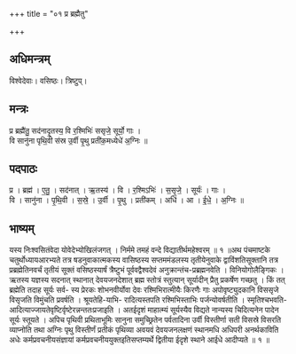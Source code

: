+++
title = "०१ प्र ब्रह्मैतु"

+++
## अधिमन्त्रम्
विश्वेदेवाः। वसिष्ठः। त्रिष्टुप्।

## मन्त्रः
प्र ब्रह्मै॑तु॒ सद॑नादृ॒तस्य॒ वि र॒श्मिभिः॑ ससृजे॒ सूर्यो॒ गाः ।  
वि सानु॑ना पृथि॒वी स॑स्र उ॒र्वी पृ॒थु प्रती॑क॒मध्येधे॑ अ॒ग्निः ॥

## पदपाठः
प्र । ब्रह्म॑ । ए॒तु॒ । सद॑नात् । ऋ॒तस्य॑ । वि । र॒श्मिऽभिः॑ । स॒सृ॒जे॒ । सूर्यः॑ । गाः ।  
वि । सानु॑ना । पृ॒थि॒वी । स॒स्रे॒ । उ॒र्वी । पृ॒थु । प्रती॑कम् । अधि॑ । आ । ई॒धे॒ । अ॒ग्निः ॥

## भाष्यम्
यस्य निःश्वसितंवेदा योवेदेभ्योखिलंजगत् । निर्ममे तमहं वन्दे विद्यातीर्थमहेश्वरम् ॥ १ ॥अथ पंचमाष्टके चतुर्थोध्यायआरभ्यते तत्र षडनुवाकात्मकस्य वासिष्ठस्य सप्तममंडलस्य तृतीयेनुवाके द्वाविंशतिसूक्तानि तत्र प्रब्रह्मेतिनवर्चं तृतीयं सूक्तं वसिष्ठस्यार्षं त्रैष्टुभं पूर्ववद्वैश्वदेवं अनुक्रान्तंच-प्रब्रह्मनवेति । विनियोगोलैङ्गिकः ।ऋतस्य यज्ञस्य सदनात् स्थानात् देवयजनदेशात् ब्रह्म स्तोत्रं स्तुत्यान् सूर्यादीन् प्रैतु प्रकर्षेण गच्छतु । किं तत् ब्रह्मेति तदाह सूर्यः सर्व- स्य प्रेरकः शोभनवीर्योवा देवः रश्मिभिरात्मीयैः किरणैः गाः अपोवृष्ट्युदकानि विससृजे विसृजति विमुंचति प्रवर्षति । श्रूयतेहि-याभि- रादित्यस्तपति रश्मिभिस्ताभिः पर्जन्योवर्षतीति । स्मृतिश्चभवति-आदित्याज्जायतेवृष्टिर्वृष्टेरन्नन्ततःप्रजाइति । अतईदृशं माहात्म्यं सूर्यस्यैव विद्यते नान्यस्य चिदित्यनेन पादेन सूर्यः स्तूयते । अपिच पृथिवी प्रथिताभूमिः सानुना समुच्छ्रितेन पर्वतादिना उर्वी विस्तीर्णा सती विसस्रे विसरति व्याप्नोति तथा अग्निः पृथु विस्तीर्णं प्रतीकं पृथिव्या अवयवं देवयजनलक्षणं स्थानमधि अधिपरी अनर्थकाविति अधेः कर्मप्रवचनीयसंज्ञायां कर्मप्रवचनीययुक्तइतिसप्तम्यर्थे द्वितीया ईदृशे स्थाने आईधे आदीप्यते ॥ १ ॥